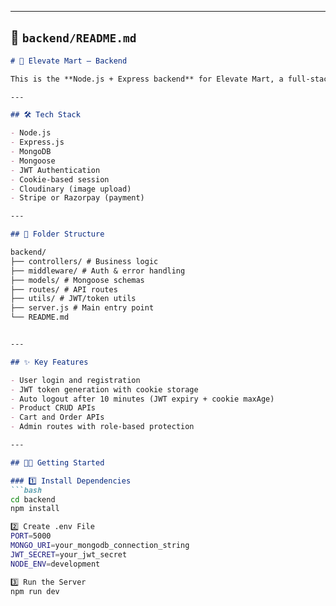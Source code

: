 
---

## 📁 `backend/README.md`

```md
# 🛒 Elevate Mart – Backend

This is the **Node.js + Express backend** for Elevate Mart, a full-stack eCommerce application. It handles user authentication, product management, order processing, and admin operations.

---

## 🛠️ Tech Stack

- Node.js
- Express.js
- MongoDB
- Mongoose
- JWT Authentication
- Cookie-based session
- Cloudinary (image upload)
- Stripe or Razorpay (payment)

---

## 📁 Folder Structure

backend/
├── controllers/ # Business logic
├── middleware/ # Auth & error handling
├── models/ # Mongoose schemas
├── routes/ # API routes
├── utils/ # JWT/token utils
├── server.js # Main entry point
└── README.md


---

## ✨ Key Features

- User login and registration
- JWT token generation with cookie storage
- Auto logout after 10 minutes (JWT expiry + cookie maxAge)
- Product CRUD APIs
- Cart and Order APIs
- Admin routes with role-based protection

---

## 🧑‍💻 Getting Started

### 1️⃣ Install Dependencies
```bash
cd backend
npm install

2️⃣ Create .env File
PORT=5000
MONGO_URI=your_mongodb_connection_string
JWT_SECRET=your_jwt_secret
NODE_ENV=development

3️⃣ Run the Server
npm run dev
